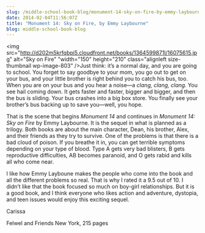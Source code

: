 ```yaml
---
slug: /middle-school-book-blog/monument-14-sky-on-fire-by-emmy-laybourne
date: 2014-02-04T11:56:07Z
title: "Monument 14: Sky on Fire, by Emmy Laybourne"
blog: middle-school-book-blog
---
```


<img src="http://d202m5krfqbpi5.cloudfront.net/books/1364599871l/16075615.jpg" alt="Sky on Fire" "width="150" height="210" class="alignleft size-thumbnail wp-image-803" />Just think: it’s a normal day, and you are going to school. You forget to say goodbye to your mom, you go out to get on your bus, and your little brother is right behind you to catch his bus, too. When you are on your bus and you hear a noise—a<i> clang, clang, clang.</i> You see hail coming down. It gets faster and faster, bigger and bigger, and then the bus is sliding. Your bus crashes into a big box store. You finally see your brother’s bus backing up to save you—well, you hope.

That is the scene that begins <i>Monument 14 </i>and continues in <i>Monument 14: Sky on Fire </i>by Emmy Laybourne. It is the sequel in what is planned as a trilogy. Both books are about the main character, Dean, his brother, Alex, and their friends as they try to survive. One of the problems is that there is a bad cloud of poison. If you breathe it in, you can get terrible symptoms depending on your type of blood. Type A gets very bad blisters, B gets reproductive difficulties, AB becomes paranoid, and O gets rabid and kills all who come near.

I like how Emmy Layboune makes the people who come into the book and all the different problems so real. That is why I rated it a 9.5 out of 10. I didn’t like that the book focused so much on boy-girl relationships. But it is a good book, and I think everyone who likes action and adventure, dystopia, and teen issues would enjoy this exciting sequel.

Carissa

Felwel and Friends New York, 215 pages
